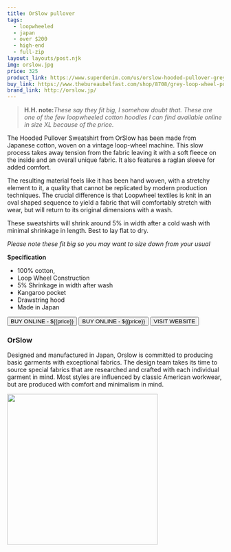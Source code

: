 ```yaml
---
title: OrSlow pullover
tags:
  - loopwheeled
  - japan
  - over $200
  - high-end 
  - full-zip
layout: layouts/post.njk
img: orslow.jpg
price: 325
product_link: https://www.superdenim.com/us/orslow-hooded-pullover-grey.html
buy_link: https://www.thebureaubelfast.com/shop/8708/grey-loop-wheel-pullover-hoody
brand_link: http://orslow.jp/
---
```

<div class="col col-sm-8">

<p>
<blockquote>
<strong>H.H. note:</strong><i>These say they fit big, I somehow doubt that. These are one of the few loopwheeled cotton hoodies I can find available online in size XL because of the price.</i>
</blockquote>
</p>    
The Hooded Pullover Sweatshirt  from OrSlow has been made from Japanese cotton, woven on a vintage loop-wheel machine. This slow process takes away tension from the fabric leaving it with a soft fleece on the inside and an overall unique fabric. It also features a raglan sleeve for added comfort.

The resulting material feels like it has been hand woven, with a stretchy element to it, a quality that cannot be replicated by modern production techniques. The crucial difference is that Loopwheel textiles is knit in an oval shaped sequence to yield a fabric that will comfortably stretch with wear, but will return to its original dimensions with a wash.

These sweatshirts will shrink around 5% in width after a cold wash with minimal shrinkage in length. Best to lay flat to dry.

*Please note these fit big so you may want to size down from your usual*


<strong>Specification</strong>
* 100% cotton,
* Loop Wheel Construction
* 5% Shrinkage in width after wash
* Kangaroo pocket
* Drawstring hood
* Made in Japan


<p>
    <a href='{{buy_link}}'><button class="button-primary-outlined button-round">BUY ONLINE - ${{price}}</button></a>
    <a href='{{product_link}}'><button class="button-primary-outlined button-round">BUY ONLINE - ${{price}}</button></a>
    <a href='{{brand_link}}'><button class="button-primary-outlined button-round">VISIT WEBSITE</button></a>
</p>

### OrSlow
<p>Designed and manufactured in Japan, Orslow is committed to producing basic garments with exceptional fabrics. The design team takes its time to source special fabrics that are researched and crafted with each individual garment in mind. Most styles are influenced by classic American workwear, but are produced with comfort and minimalism in mind.</p>

</div>

<div class="col col-sm-4 float-right">
        <img src='/img/{{img}}' height='350' class="float-left">
</div>